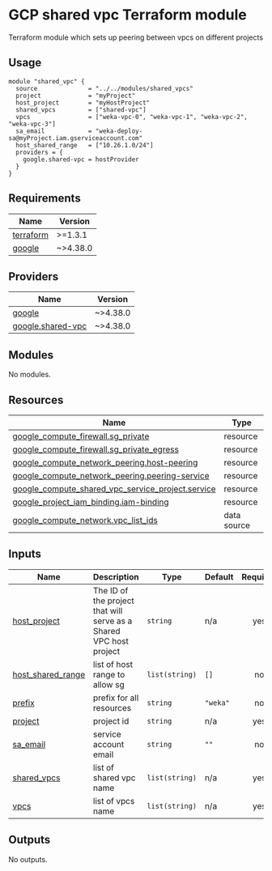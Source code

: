 # GCP shared vpc Terraform module
Terraform module which sets up peering between vpcs on different projects

## Usage
```hcl
module "shared_vpc" {
  source              = "../../modules/shared_vpcs"
  project             = "myProject"
  host_project        = "myHostProject"
  shared_vpcs         = ["shared-vpc"]
  vpcs                = ["weka-vpc-0", "weka-vpc-1", "weka-vpc-2", "weka-vpc-3"]
  sa_email            = "weka-deploy-sa@myProject.iam.gserviceaccount.com"
  host_shared_range   = ["10.26.1.0/24"]
  providers = {
    google.shared-vpc = hostProvider
  }
}
```

<!-- BEGIN_TF_DOCS -->
## Requirements

| Name | Version |
|------|---------|
| <a name="requirement_terraform"></a> [terraform](#requirement\_terraform) | >=1.3.1 |
| <a name="requirement_google"></a> [google](#requirement\_google) | ~>4.38.0 |

## Providers

| Name | Version |
|------|---------|
| <a name="provider_google"></a> [google](#provider\_google) | ~>4.38.0 |
| <a name="provider_google.shared-vpc"></a> [google.shared-vpc](#provider\_google.shared-vpc) | ~>4.38.0 |

## Modules

No modules.

## Resources

| Name | Type |
|------|------|
| [google_compute_firewall.sg_private](https://registry.terraform.io/providers/hashicorp/google/latest/docs/resources/compute_firewall) | resource |
| [google_compute_firewall.sg_private_egress](https://registry.terraform.io/providers/hashicorp/google/latest/docs/resources/compute_firewall) | resource |
| [google_compute_network_peering.host-peering](https://registry.terraform.io/providers/hashicorp/google/latest/docs/resources/compute_network_peering) | resource |
| [google_compute_network_peering.peering-service](https://registry.terraform.io/providers/hashicorp/google/latest/docs/resources/compute_network_peering) | resource |
| [google_compute_shared_vpc_service_project.service](https://registry.terraform.io/providers/hashicorp/google/latest/docs/resources/compute_shared_vpc_service_project) | resource |
| [google_project_iam_binding.iam-binding](https://registry.terraform.io/providers/hashicorp/google/latest/docs/resources/project_iam_binding) | resource |
| [google_compute_network.vpc_list_ids](https://registry.terraform.io/providers/hashicorp/google/latest/docs/data-sources/compute_network) | data source |

## Inputs

| Name | Description | Type | Default | Required |
|------|-------------|------|---------|:--------:|
| <a name="input_host_project"></a> [host\_project](#input\_host\_project) | The ID of the project that will serve as a Shared VPC host project | `string` | n/a | yes |
| <a name="input_host_shared_range"></a> [host\_shared\_range](#input\_host\_shared\_range) | list of host range to allow sg | `list(string)` | `[]` | no |
| <a name="input_prefix"></a> [prefix](#input\_prefix) | prefix for all resources | `string` | `"weka"` | no |
| <a name="input_project"></a> [project](#input\_project) | project id | `string` | n/a | yes |
| <a name="input_sa_email"></a> [sa\_email](#input\_sa\_email) | service account email | `string` | `""` | no |
| <a name="input_shared_vpcs"></a> [shared\_vpcs](#input\_shared\_vpcs) | list of shared vpc name | `list(string)` | n/a | yes |
| <a name="input_vpcs"></a> [vpcs](#input\_vpcs) | list of vpcs name | `list(string)` | n/a | yes |

## Outputs

No outputs.
<!-- END_TF_DOCS -->
